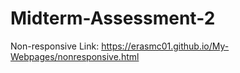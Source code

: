 # Midterm-Assessment-2

Non-responsive Link:
https://erasmc01.github.io/My-Webpages/nonresponsive.html

